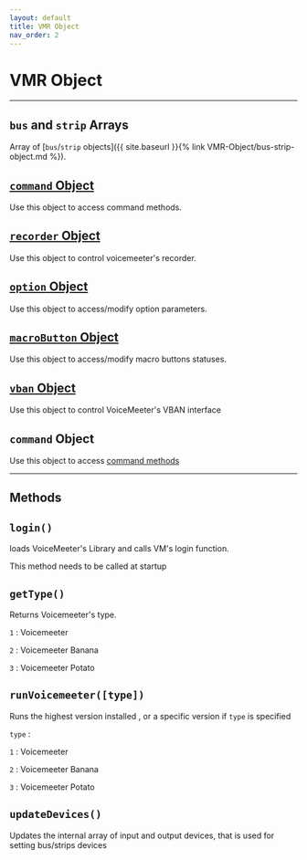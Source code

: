 ```yaml
---
layout: default
title: VMR Object
nav_order: 2
---
```


# VMR Object

---

## `bus` and `strip` Arrays
Array of [`bus`/`strip` objects]({{ site.baseurl }}{% link VMR-Object/bus-strip-object.md %}).

## [`command` Object]()
Use this object to access command methods.

## [`recorder` Object]()
Use this object to control voicemeeter's recorder.

## [`option` Object]()
Use this object to access/modify option parameters.

## [`macroButton` Object]()
Use this object to access/modify macro buttons statuses.

## [`vban` Object]()
Use this object to control VoiceMeeter's VBAN interface

## `command` Object
Use this object to access [command methods]()

---

## Methods

## `login()`
loads VoiceMeeter's Library and calls VM's login function.

This method needs to be called at startup
## `getType()`
Returns Voicemeeter's type.

`1` : Voicemeeter

`2` : Voicemeeter Banana

`3` : Voicemeeter Potato
## `runVoicemeeter([type])`
Runs the highest version installed , or a specific version if `type` is specified

`type` : 

`1` : Voicemeeter

`2` : Voicemeeter Banana

`3` : Voicemeeter Potato
## `updateDevices()`
Updates the internal array of input and output devices, that is used for setting bus/strips devices
 